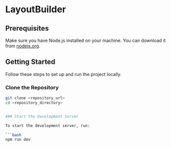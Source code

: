 # LayoutBuilder

## Prerequisites

Make sure you have Node.js installed on your machine. You can download it from [nodejs.org](https://nodejs.org/).

## Getting Started

Follow these steps to set up and run the project locally.

### Clone the Repository

```bash
git clone <repository_url>
cd <repository_directory>


### Start the Development Server

To start the development server, run:

```bash
npm run dev
